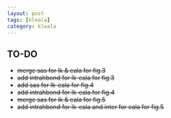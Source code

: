 ```yaml
---
layout: post
tags: [kleala]
category: kleala
---
```


## TO-DO
- ~~merge sas for lk & eala for fig.3~~
- ~~add intrahbond for lk-eala for fig.3~~
- ~~add sas for lk-eala for fig.4~~
- ~~add intrahbond for lk-eala for fig.4~~
- ~~merge sas for lk & eala for fig.5~~
- ~~add intrahbond for lk-eala and inter for eala for fig.5~~
